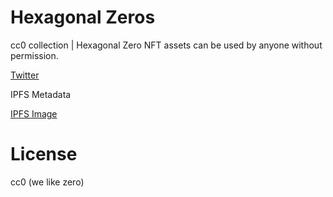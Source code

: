 # Hexagonal Zeros

cc0 collection | Hexagonal Zero NFT assets can be used by anyone without permission.

[Twitter](https://twitter.com/Zero_beings)

IPFS Metadata

[IPFS Image](https://gateway.pinata.cloud/ipfs/QmeV9C1VmJDJ7jCLy8GUwqhrRRj3VVxzood31pEyyWZtnw/000.png)

# License

cc0 (we like zero)
